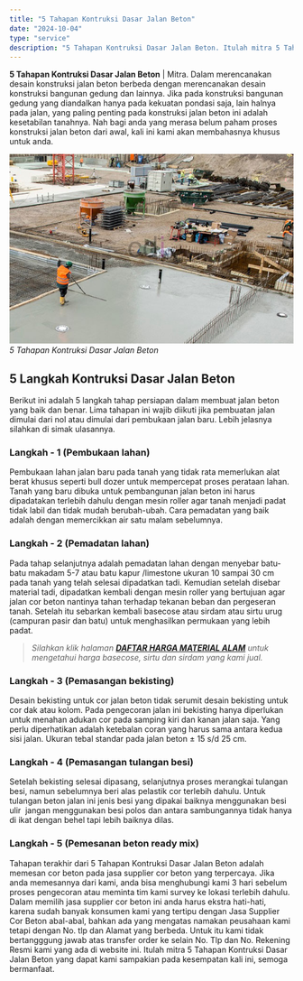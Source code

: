 ```yaml
---
title: "5 Tahapan Kontruksi Dasar Jalan Beton"
date: "2024-10-04"
type: "service"
description: "5 Tahapan Kontruksi Dasar Jalan Beton. Itulah mitra 5 Tahapan Kontruksi Dasar Jalan Beton yang dapat kami sampakian pada kesempatan kali ini, semoga bermanfa..."
---
```


**5 Tahapan Kontruksi Dasar Jalan Beton** | Mitra. Dalam merencanakan desain konstruksi jalan beton berbeda dengan merencanakan desain konstruksi bangunan gedung dan lainnya. Jika pada konstruksi bangunan gedung yang diandalkan hanya pada kekuatan pondasi saja, lain halnya pada jalan, yang paling penting pada konstruksi jalan beton ini adalah kesetabilan tanahnya. Nah bagi anda yang merasa belum paham proses konstruksi jalan beton dari awal, kali ini kami akan membahasnya khusus untuk anda.

![Kontruksi Dasar Jalan Beton](/images/blog/istilah-konstruksi-beton.jpg)
*5 Tahapan Kontruksi Dasar Jalan Beton*

 ## 5 Langkah Kontruksi Dasar Jalan Beton
    
Berikut ini adalah 5 langkah tahap persiapan dalam membuat jalan beton yang baik dan benar. Lima tahapan ini wajib diikuti jika pembuatan jalan dimulai dari nol atau dimulai dari pembukaan jalan baru. Lebih jelasnya silahkan di simak ulasannya.

### Langkah - 1 (Pembukaan lahan)
    
Pembukaan lahan jalan baru pada tanah yang tidak rata memerlukan alat berat khusus seperti bull dozer untuk mempercepat proses perataan lahan. Tanah yang baru dibuka untuk pembangunan jalan beton ini harus dipadatakan terlebih dahulu dengan mesin roller agar tanah menjadi padat tidak labil dan tidak mudah berubah-ubah. Cara pemadatan yang baik adalah dengan memercikkan air satu malam sebelumnya.

### Langkah - 2 (Pemadatan lahan)
    
Pada tahap selanjutnya adalah pemadatan lahan dengan menyebar batu-batu makadam 5-7 atau batu kapur /limestone ukuran 10 sampai 30 cm pada tanah yang telah selesai dipadatkan tadi. Kemudian setelah disebar material tadi, dipadatkan kembali dengan mesin roller yang bertujuan agar jalan cor beton nantinya tahan terhadap tekanan beban dan pergeseran tanah. Setelah itu sebarkan kembali basecose atau sirdam atau sirtu urug (campuran pasir dan batu) untuk menghasilkan permukaan yang lebih padat.
> _Silahkan klik halaman [**DAFTAR HARGA MATERIAL ALAM**](/blog/daftar-harga-material-pasir-dan-batu-terlengkap) untuk mengetahui harga basecose, sirtu dan sirdam yang kami jual._

### Langkah - 3 (Pemasangan bekisting)
    
Desain bekisting untuk cor jalan beton tidak serumit desain bekisting untuk cor dak atau kolom. Pada pengecoran jalan ini bekisting hanya diperlukan untuk menahan adukan cor pada samping kiri dan kanan jalan saja. Yang perlu diperhatikan adalah ketebalan coran yang harus sama antara kedua sisi jalan. Ukuran tebal standar pada jalan beton ± 15 s/d 25 cm.

### Langkah - 4 (Pemasangan tulangan besi)
    
Setelah bekisting selesai dipasang, selanjutnya proses merangkai tulangan besi, namun sebelumnya beri alas pelastik cor terlebih dahulu. Untuk tulangan beton jalan ini jenis besi yang dipakai baiknya menggunakan besi ulir  jangan menggunakan besi polos dan antara sambungannya tidak hanya di ikat dengan behel tapi lebih baiknya dilas.

### Langkah - 5 (Pemesanan beton ready mix)
    
Tahapan terakhir dari 5 Tahapan Kontruksi Dasar Jalan Beton adalah memesan cor beton pada jasa supplier cor beton yang terpercaya. Jika anda memesannya dari kami, anda bisa menghubungi kami 3 hari sebelum proses pengecoran atau meminta tim kami survey ke lokasi terlebih dahulu.
Dalam memilih jasa supplier cor beton ini anda harus ekstra hati-hati, karena sudah banyak konsumen kami yang tertipu dengan Jasa Supplier Cor Beton abal-abal, bahkan ada yang mengatas namakan peusahaan kami tetapi dengan No. tlp dan Alamat yang berbeda. Untuk itu kami tidak bertangggung jawab atas transfer order ke selain No. Tlp dan No. Rekening Resmi kami yang ada di website ini.
Itulah mitra 5 Tahapan Kontruksi Dasar Jalan Beton yang dapat kami sampakian pada kesempatan kali ini, semoga bermanfaat.
